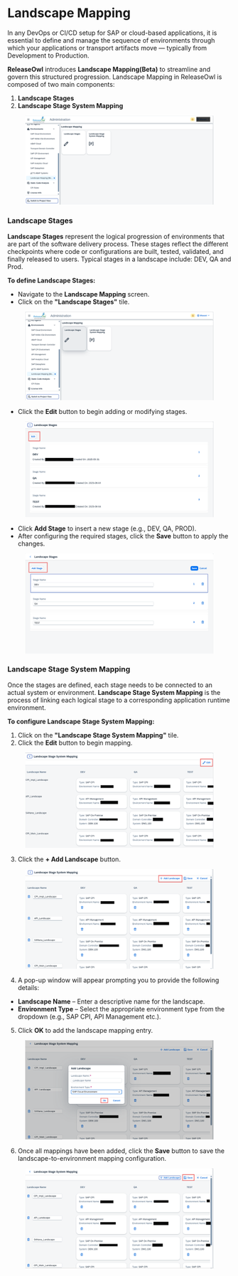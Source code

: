 # Landscape Mapping

In any DevOps or CI/CD setup for SAP or cloud-based applications, it is essential to define and manage the sequence of environments through which your applications or transport artifacts move — typically from Development to Production.

**ReleaseOwl** introduces **Landscape Mapping(Beta)** to streamline and govern this structured progression. Landscape Mapping in ReleaseOwl is composed of two main components:

1. **Landscape Stages**
2. **Landscape Stage System Mapping**

<figure><img src="../.gitbook/assets/image (1293).png" alt=""><figcaption></figcaption></figure>

### Landscape Stages

**Landscape Stages** represent the logical progression of environments that are part of the software delivery process. These stages reflect the different checkpoints where code or configurations are built, tested, validated, and finally released to users.  Typical stages in a landscape include: DEV, QA and Prod.&#x20;

**To define Landscape Stages:**

* Navigate to the **Landscape Mapping** screen.
* Click on the **"Landscape Stages"** tile.

<figure><img src="../.gitbook/assets/image (1294).png" alt=""><figcaption></figcaption></figure>

* Click the **Edit** button to begin adding or modifying stages.

<figure><img src="../.gitbook/assets/image (1295).png" alt=""><figcaption></figcaption></figure>

* Click **Add Stage** to insert a new stage (e.g., DEV, QA, PROD).
* After configuring the required stages, click the **Save** button to apply the changes.

<figure><img src="../.gitbook/assets/image (1296).png" alt=""><figcaption></figcaption></figure>

### Landscape Stage System Mapping

Once the stages are defined, each stage needs to be connected to an actual system or environment. **Landscape Stage System Mapping** is the process of linking each logical stage to a corresponding application runtime environment.

**To configure Landscape Stage System Mapping:**

1. Click on the **"Landscape Stage System Mapping"** tile.
2. Click the **Edit** button to begin mapping.

<figure><img src="../.gitbook/assets/image (1297).png" alt=""><figcaption></figcaption></figure>

3. Click the **+ Add Landscape** button.&#x20;

<figure><img src="../.gitbook/assets/image (1298).png" alt=""><figcaption></figcaption></figure>

4. A pop-up window will appear prompting you to provide the following details:

* **Landscape Name** – Enter a descriptive name for the landscape.
* **Environment Type** – Select the appropriate environment type from the dropdown (e.g., SAP CPI, API Management etc.).

5. Click **OK** to add the landscape mapping entry.

<figure><img src="../.gitbook/assets/image (1299).png" alt=""><figcaption></figcaption></figure>

6. Once all mappings have been added, click the **Save** button to save the landscape-to-environment mapping configuration.

<figure><img src="../.gitbook/assets/image (1300).png" alt=""><figcaption></figcaption></figure>

